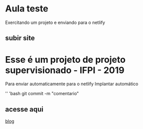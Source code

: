 # Aula teste
Exercitando um projeto e enviando para o netlify
## subir site

# Esse é um projeto de projeto supervisionado - IFPI - 2019

Para enviar automaticamente para o netlify
Implantar automático

'' 'bash git commit -m "comentario"
## acesse aqui

[blog](https://siteonline.netlify.com)